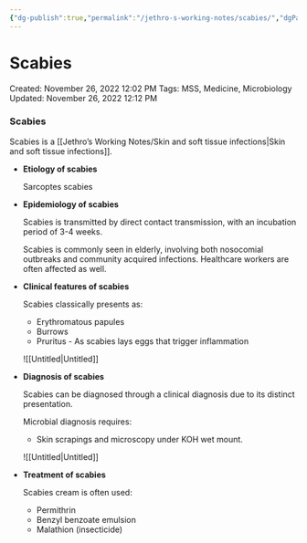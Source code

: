 ```yaml
---
{"dg-publish":true,"permalink":"/jethro-s-working-notes/scabies/","dgPassFrontmatter":true}
---
```



# Scabies

Created: November 26, 2022 12:02 PM
Tags: MSS, Medicine, Microbiology
Updated: November 26, 2022 12:12 PM

### Scabies

Scabies is a [[Jethro’s Working Notes/Skin and soft tissue infections\|Skin and soft tissue infections]].

- **************************************Etiology of scabies**************************************
    
    Sarcoptes scabies
    
- **********************************************Epidemiology of scabies**********************************************
    
    Scabies is transmitted by direct contact transmission, with an incubation period of 3-4 weeks.
    
    Scabies is commonly seen in elderly, involving both nosocomial outbreaks and community acquired infections. Healthcare workers are often affected as well.
    
- ********Clinical features of scabies********
    
    Scabies classically presents as:
    
    - Erythromatous papules
    - Burrows
    - Pruritus - As scabies lays eggs that trigger inflammation
    
    ![[Untitled\|Untitled]]
    
- ****************************************Diagnosis of scabies****************************************
    
    Scabies can be diagnosed through a clinical diagnosis due to its distinct presentation.
    
    Microbial diagnosis requires:
    
    - Skin scrapings and microscopy under KOH wet mount.
    
    ![[Untitled\|Untitled]]
    
- ************************************Treatment of scabies************************************
    
    Scabies cream is often used:
    
    - Permithrin
    - Benzyl benzoate emulsion
    - Malathion (insecticide)